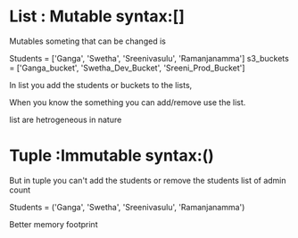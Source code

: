 # List : Mutable syntax:[]
Mutables someting that can be changed is 

Students = ['Ganga', 'Swetha', 'Sreenivasulu', 'Ramanjanamma']
s3_buckets = ['Ganga_bucket', 'Swetha_Dev_Bucket', 'Sreeni_Prod_Bucket']

In list you add the students or buckets to the lists,

When you know the something you can add/remove use the list.

list are hetrogeneous in nature

# Tuple :Immutable syntax:()
But in tuple you can't add the students or remove the students
list of admin count 

Students = ('Ganga', 'Swetha', 'Sreenivasulu', 'Ramanjanamma')

Better memory footprint 
